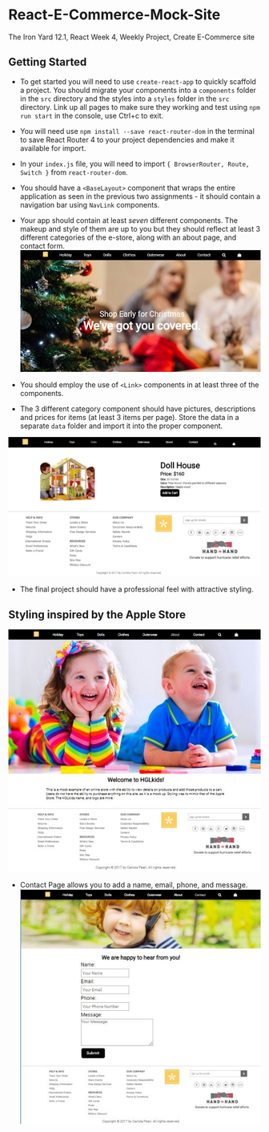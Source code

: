 # React-E-Commerce-Mock-Site
The Iron Yard 12.1, React Week 4, Weekly Project, Create E-Commerce site

## Getting Started  

* To get started you will need to use `create-react-app` to quickly scaffold a project. You should migrate your components into a `components` folder in the `src` directory and the styles into a `styles` folder in the `src` directory. Link up all pages to make sure they working and test using `npm run start` in the console, use Ctrl+c to exit.

* You will need use `npm install --save react-router-dom` in the terminal to save React Router 4 to your project dependencies and make it available for import.

* In your `index.js` file, you will need to import `{ BrowserRouter, Route, Switch }` from `react-router-dom`.

* You should have a `<BaseLayout>` component that wraps the entire application as seen in the previous two assignments - it should contain a navigation bar using `NavLink` components.

* Your app should contain at least *seven* different components. The makeup and style of them are up to you but they should reflect at least 3 different categories of the e-store, along with an about page, and contact form.
![home](ecs_home.JPG "header")

* You should employ the use of `<Link>` components in at least three of the components.

* The 3 different category component should have pictures, descriptions and prices for items (at least 3 items per page). Store the data in a separate `data` folder and import it into the proper component.

![Category components](esc_dollhouse.JPG "item detail")

* The final project should have a professional feel with attractive styling.

## Styling inspired by the Apple Store 

![About](ecs1.JPG "about view")

* Contact Page allows you to add a name, email, phone, and message.
![Contact](ecs2.JPG "contact details")

